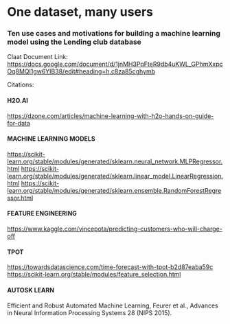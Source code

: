 # One dataset, many users
### Ten use cases and motivations for building a machine learning model using the Lending club database

Claat Document Link: 
https://docs.google.com/document/d/1jnMH3PqFteR9db4uKWL_GPhmXxpcOq8MQl1gw6YIB38/edit#heading=h.c8za85cghymb






Citations:
#### H2O.AI
https://dzone.com/articles/machine-learning-with-h2o-hands-on-guide-for-data

#### MACHINE LEARNING MODELS
https://scikit-learn.org/stable/modules/generated/sklearn.neural_network.MLPRegressor.html
https://scikit-learn.org/stable/modules/generated/sklearn.linear_model.LinearRegression.html
https://scikit-learn.org/stable/modules/generated/sklearn.ensemble.RandomForestRegressor.html

#### FEATURE ENGINEERING
https://www.kaggle.com/vincepota/predicting-customers-who-will-charge-off

#### TPOT
https://towardsdatascience.com/time-forecast-with-tpot-b2d87eaba59c
https://scikit-learn.org/stable/modules/feature_selection.html

#### AUTOSK LEARN
Efficient and Robust Automated Machine Learning, Feurer et al., Advances in Neural Information Processing Systems 28 (NIPS 2015).
